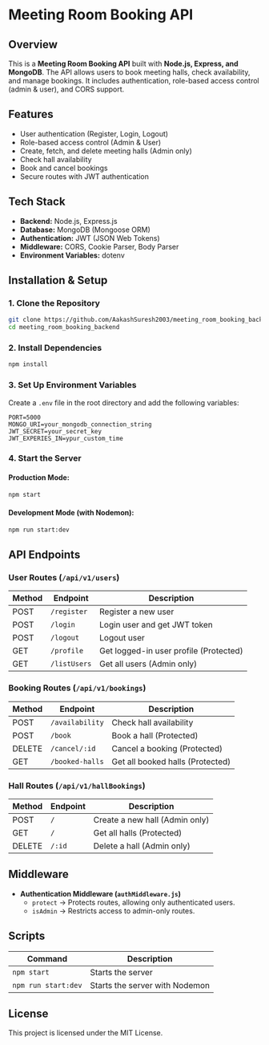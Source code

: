 # Meeting Room Booking API

## Overview
This is a **Meeting Room Booking API** built with **Node.js, Express, and MongoDB**. The API allows users to book meeting halls, check availability, and manage bookings. It includes authentication, role-based access control (admin & user), and CORS support.

## Features
- User authentication (Register, Login, Logout)
- Role-based access control (Admin & User)
- Create, fetch, and delete meeting halls (Admin only)
- Check hall availability
- Book and cancel bookings
- Secure routes with JWT authentication

## Tech Stack
- **Backend:** Node.js, Express.js
- **Database:** MongoDB (Mongoose ORM)
- **Authentication:** JWT (JSON Web Tokens)
- **Middleware:** CORS, Cookie Parser, Body Parser
- **Environment Variables:** dotenv

## Installation & Setup
### 1. Clone the Repository
```sh
git clone https://github.com/AakashSuresh2003/meeting_room_booking_backend.git
cd meeting_room_booking_backend
```

### 2. Install Dependencies
```sh
npm install
```

### 3. Set Up Environment Variables
Create a `.env` file in the root directory and add the following variables:
```env
PORT=5000
MONGO_URI=your_mongodb_connection_string
JWT_SECRET=your_secret_key
JWT_EXPERIES_IN=ypur_custom_time
```

### 4. Start the Server
#### Production Mode:
```sh
npm start
```
#### Development Mode (with Nodemon):
```sh
npm run start:dev
```

## API Endpoints
### User Routes (`/api/v1/users`)
| Method | Endpoint | Description |
|--------|----------|-------------|
| POST   | `/register` | Register a new user |
| POST   | `/login` | Login user and get JWT token |
| POST   | `/logout` | Logout user |
| GET    | `/profile` | Get logged-in user profile (Protected) |
| GET    | `/listUsers` | Get all users (Admin only) |

### Booking Routes (`/api/v1/bookings`)
| Method | Endpoint | Description |
|--------|----------|-------------|
| POST   | `/availability` | Check hall availability |
| POST   | `/book` | Book a hall (Protected) |
| DELETE | `/cancel/:id` | Cancel a booking (Protected) |
| GET    | `/booked-halls` | Get all booked halls (Protected) |

### Hall Routes (`/api/v1/hallBookings`)
| Method | Endpoint | Description |
|--------|----------|-------------|
| POST   | `/` | Create a new hall (Admin only) |
| GET    | `/` | Get all halls (Protected) |
| DELETE | `/:id` | Delete a hall (Admin only) |

## Middleware
- **Authentication Middleware (`authMiddleware.js`)**
  - `protect` → Protects routes, allowing only authenticated users.
  - `isAdmin` → Restricts access to admin-only routes.

## Scripts
| Command | Description |
|---------|-------------|
| `npm start` | Starts the server |
| `npm run start:dev` | Starts the server with Nodemon |

## License
This project is licensed under the MIT License.

